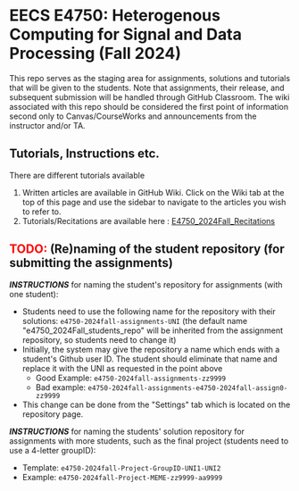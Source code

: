 # EECS E4750: Heterogenous Computing for Signal and Data Processing (Fall 2024)

This repo serves as the staging area for assignments, solutions and tutorials that will be given to the students. Note that assignments, their release, and subsequent submission will be handled through GitHub Classroom. The wiki associated with this repo should be considered the first point of information second only to Canvas/CourseWorks and announcements from the instructor and/or TA.

## Tutorials, Instructions etc.

There are different tutorials available
1. Written articles are available in GitHub Wiki. Click on the Wiki tab at the top of this page and use the sidebar to navigate to the articles you wish to refer to.
2. Tutorials/Recitations are available here : [E4750_2024Fall_Recitations](https://drive.google.com/drive/folders/1s1eNjyXZfVcbPXY1PtTQF9FJtVd-a61w)

## <span style="color:red"><strong>TODO:</strong></span> (Re)naming of the student repository (for submitting the assignments)

***INSTRUCTIONS*** for naming the student's repository for assignments (with one student):
* Students need to use the following name for the repository with their solutions: `e4750-2024fall-assignments-UNI` (the default name "e4750_2024Fall_students_repo" will be inherited from the assignment repository, so students need to change it)
* Initially, the system may give the repository a name which ends with a student's Github user ID. The student should eliminate that name and replace it with the UNI as requested in the point above
  * Good Example: `e4750-2024fall-assignments-zz9999`
  * Bad example: `e4750-2024fall-assignments-e4750-2024fall-assign0-zz9999`
* This change can be done from the "Settings" tab which is located on the repository page.

***INSTRUCTIONS*** for naming the students' solution repository for assignments with more students, such as the final project (students need to use a 4-letter groupID):
* Template: `e4750-2024fall-Project-GroupID-UNI1-UNI2`
* Example: `e4750-2024fall-Project-MEME-zz9999-aa9999`
